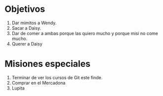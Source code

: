 # Objetivos

1. Dar mimitos a Wendy.
2. Sacar a Daisy.
3. Dar de comer a ambas porque las quiero mucho y porque misi no come mucho.
4. Querer a Daisy

# Misiones especiales

1. Terminar de ver los cursos de Git este finde.
2. Comprar en el Mercadona
3. Lupita